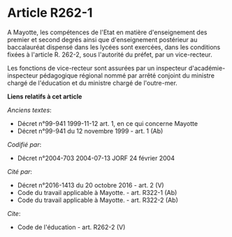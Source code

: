# Article R262-1

A Mayotte, les compétences de l'Etat en matière d'enseignement des premier et second degrés ainsi que d'enseignement
postérieur au baccalauréat dispensé dans les lycées sont exercées, dans les conditions fixées à l'article R. 262-2, sous
l'autorité du préfet, par un vice-recteur. 

Les fonctions de vice-recteur sont assurées par un inspecteur d'académie-inspecteur pédagogique régional nommé par arrêté
conjoint du ministre chargé de l'éducation et du ministre chargé de l'outre-mer.

**Liens relatifs à cet article**

_Anciens textes_:

  - Décret n°99-941 1999-11-12 art. 1, en ce qui concerne Mayotte
  - Décret n°99-941 du 12 novembre 1999 - art. 1 (Ab)

_Codifié par_:

  - Décret n°2004-703 2004-07-13 JORF 24 février 2004

_Cité par_:

  - Décret n°2016-1413 du 20 octobre 2016 - art. 2 (V)
  - Code du travail applicable à Mayotte. - art. R322-1 (Ab)
  - Code du travail applicable à Mayotte. - art. R322-2 (Ab)

_Cite_:

  - Code de l'éducation - art. R262-2 (V)
